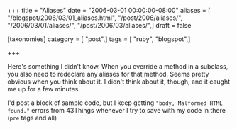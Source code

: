 +++
title = "Aliases"
date = "2006-03-01 00:00:00-08:00"
aliases = [ "/blogspot/2006/03/01_aliases.html", "/post/2006/aliases/", "/2006/03/01/aliases/", "/post/2006/03/aliases/",]
draft = false

[taxonomies]
category = [ "post",]
tags = [ "ruby", "blogspot",]

+++

Here's something I didn't know. When you override a method in a subclass, you
also need to redeclare any aliases for that method. Seems pretty obvious when
you think about it. I didn't think about it, though, and it caught me up for a
few minutes.
<!--more-->

I'd post a block of sample code, but I keep getting `"body, Malformed HTML found."`
errors from 43Things whenever I try to save with my code in there (`pre` tags and
all)